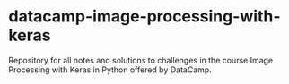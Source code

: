 # datacamp-image-processing-with-keras
Repository for all notes and solutions to challenges in the course Image Processing with Keras in Python offered by DataCamp.
